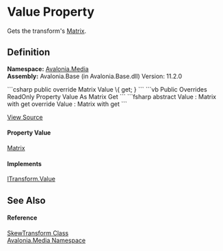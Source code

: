 # Value Property


Gets the transform's <a href="T_Avalonia_Matrix">Matrix</a>.



## Definition
**Namespace:** <a href="N_Avalonia_Media">Avalonia.Media</a>  
**Assembly:** Avalonia.Base (in Avalonia.Base.dll) Version: 11.2.0

<Tabs groupId="api-code-preview">
<TabItem value="csharp" label="C#">
```csharp
public override Matrix Value \{ get; }
```
</TabItem>
<TabItem value="vb" label="VB">
```vb
Public Overrides ReadOnly Property Value As Matrix
	Get
```
</TabItem>
<TabItem value="fsharp" label="F#">
```fsharp
abstract Value : Matrix with get
override Value : Matrix with get
```
</TabItem>
</Tabs>



<a href="https://github.com/AvaloniaUI/Avalonia/tree/master/src/Avalonia.Base/Media/SkewTransform.cs#L63" title="View the source code">View Source</a>



#### Property Value
<a href="T_Avalonia_Matrix">Matrix</a>

#### Implements
<a href="P_Avalonia_Media_ITransform_Value">ITransform.Value</a>  


## See Also


#### Reference
<a href="T_Avalonia_Media_SkewTransform">SkewTransform Class</a>  
<a href="N_Avalonia_Media">Avalonia.Media Namespace</a>  
